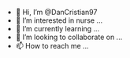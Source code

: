 - 👋 Hi, I’m @DanCristian97
- 👀 I’m interested in nurse ...
- 🌱 I’m currently learning ...
- 💞️ I’m looking to collaborate on ...
- 📫 How to reach me ...

<!---
DanCristian97/DanCristian97 is a ✨ special ✨ repository because its `README.md` (this file) appears on your GitHub profile.
You can click the Preview link to take a look at your changes.
--->
